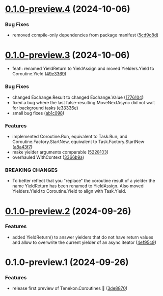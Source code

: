 # [0.1.0-preview.4](https://github.com/tenekon/Tenekon.Coroutines/compare/0.1.0-preview.3...0.1.0-preview.4) (2024-10-06)


### Bug Fixes

* removed compile-only dependencies from package manifest ([5cd9c8d](https://github.com/tenekon/Tenekon.Coroutines/commit/5cd9c8da2d1e25b8c6581ac8815ae6be54b07b00))



# [0.1.0-preview.3](https://github.com/tenekon/Tenekon.Coroutines/compare/0.1.0-preview.2...0.1.0-preview.3) (2024-10-06)


* feat!: renamed YieldReturn to YieldAssign and moved Yielders.Yield to Coroutine.Yield ([49e3369](https://github.com/tenekon/Tenekon.Coroutines/commit/49e3369e802ef5d9603822a032795197fede2d56))


### Bug Fixes

* changed Exchange<T>.Result to changed Exchange<T>.Value ([1776104](https://github.com/tenekon/Tenekon.Coroutines/commit/17761046bac8acaa500af5c02b961c4d628f8f8d))
* fixed a bug where the last false-resulting MoveNextAsync did not wait for background tasks ([e33336e](https://github.com/tenekon/Tenekon.Coroutines/commit/e33336e5099d364816090354ef439290f1fa2e1a))
* small bug fixes ([ab1c098](https://github.com/tenekon/Tenekon.Coroutines/commit/ab1c0987116ebaa2ee9daf537b41da862fc0eb34))


### Features

* implemented Coroutine.Run, equivalent to Task.Run, and Coroutine.Factory.StartNew, equivalent to Task.Factory.StartNew ([a8a43f7](https://github.com/tenekon/Tenekon.Coroutines/commit/a8a43f74816349a2228cdc48f653a0b18cc9b4c6))
* make yielder arguments comparable ([5228103](https://github.com/tenekon/Tenekon.Coroutines/commit/5228103b344c055abf67fbbc70ebd950c6d28447))
* overhauled WithContext ([3366b9a](https://github.com/tenekon/Tenekon.Coroutines/commit/3366b9a4cc544462254e97356c114ca324aa2f7c))


### BREAKING CHANGES

* To better reflect that you "replace" the coroutine result of a yielder the name YieldReturn has been renamed to YieldAssign. Also moved Yielders.Yield to Coroutine.Yield to align with Task.Yield.



# [0.1.0-preview.2](https://github.com/tenekon/Tenekon.Coroutines/compare/0.1.0-preview.1...0.1.0-preview.2) (2024-09-26)


### Features

* added YieldReturn() to answer yielders that do not have return values and allow to overwrite the current yielder of an async iteator ([4ef95c9](https://github.com/tenekon/Tenekon.Coroutines/commit/4ef95c97e38be6ed25ba4b8112a2717c58c7e4bc))



# 0.1.0-preview.1 (2024-09-26)


### Features

* release first preview of Tenekon.Coroutines :tada: ([3de8870](https://github.com/tenekon/Tenekon.Coroutines/commit/3de887067787aa36b4979c3bb9da4c1d9ca01189))



